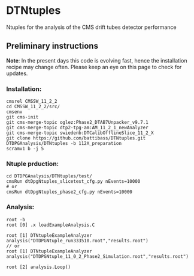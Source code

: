 # DTNtuples
Ntuples for the analysis of the CMS drift tubes detector performance

## Preliminary instructions
**Note**: 
In the present days this code is evolving fast, hence the installation recipe may change often. Please keep an eye on this page to check for updates.

### Installation:
```
cmsrel CMSSW_11_2_2
cd CMSSW_11_2_2/src/
cmsenv
git cms-init
git cms-merge-topic oglez:Phase2_DTAB7Unpacker_v9.7.1
git cms-merge-topic dtp2-tpg-am:AM_11_2_1_newAnalyzer
git cms-merge-topic swiedenb:DTCalibOfflineSlice_11_2_X 
git clone https://github.com/battibass/DTNtuples.git DTDPGAnalysis/DTNtuples -b 112X_preparation
scramv1 b -j 5
```

### Ntuple prduction:
```
cd DTDPGAnalysis/DTNtuples/test/
cmsRun dtDpgNtuples_slicetest_cfg.py nEvents=10000
# or
cmsRun dtDpgNtuples_phase2_cfg.py nEvents=10000
```

### Analysis:
```
root -b
root [0] .x loadExampleAnalysis.C

root [1] DTNtupleExampleAnalyzer analysis("DTDPGNtuple_run333510.root","results.root")
// or
root [1] DTNtupleExampleAnalyzer analysis("DTDPGNtuple_11_0_2_Phase2_Simulation.root","results.root")

root [2] analysis.Loop()
```
